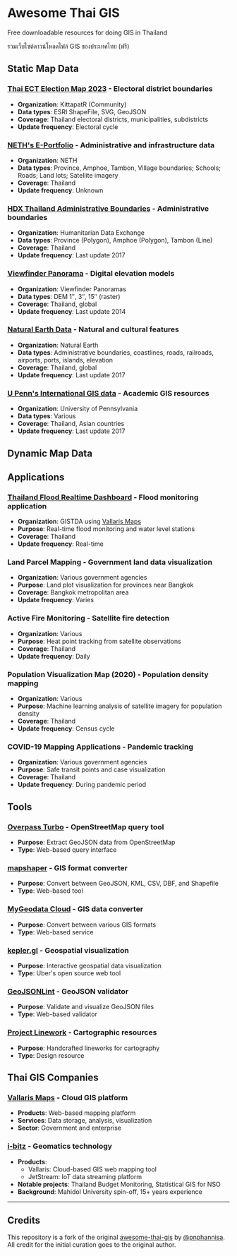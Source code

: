 # Awesome Thai GIS

Free downloadable resources for doing GIS in Thailand

รวมเว็บไซต์ดาวน์โหลดไฟล์ GIS ของประเทศไทย (ฟรี)

## Static Map Data

### [Thai ECT Election Map 2023](https://github.com/KittapatR/Thai-ECT-election-map-66) - Electoral district boundaries
- **Organization**: KittapatR (Community)
- **Data types**: ESRI ShapeFile, SVG, GeoJSON
- **Coverage**: Thailand electoral districts, municipalities, subdistricts
- **Update frequency**: Electoral cycle

### [NETH's E-Portfolio](https://csuwan.weebly.com/360436343623360936603650362736213604--download.html) - Administrative and infrastructure data
- **Organization**: NETH
- **Data types**: Province, Amphoe, Tambon, Village boundaries; Schools; Roads; Land lots; Satellite imagery
- **Coverage**: Thailand
- **Update frequency**: Unknown

### [HDX Thailand Administrative Boundaries](https://data.humdata.org/dataset/thailand-administrative-boundaries) - Administrative boundaries
- **Organization**: Humanitarian Data Exchange
- **Data types**: Province (Polygon), Amphoe (Polygon), Tambon (Line)
- **Coverage**: Thailand
- **Update frequency**: Last update 2017

### [Viewfinder Panorama](http://viewfinderpanoramas.org/dem3.html) - Digital elevation models
- **Organization**: Viewfinder Panoramas
- **Data types**: DEM 1″, 3″, 15″ (raster)
- **Coverage**: Thailand, global
- **Update frequency**: Last update 2014

### [Natural Earth Data](http://www.naturalearthdata.com/downloads/) - Natural and cultural features
- **Organization**: Natural Earth
- **Data types**: Administrative boundaries, coastlines, roads, railroads, airports, ports, islands, elevation
- **Coverage**: Thailand, global
- **Update frequency**: Last update 2017

### [U Penn's International GIS data](https://guides.library.upenn.edu/c.php?g=475518&p=3254775) - Academic GIS resources
- **Organization**: University of Pennsylvania
- **Data types**: Various
- **Coverage**: Thailand, Asian countries
- **Update frequency**: Last update 2017

## Dynamic Map Data


## Applications

### [Thailand Flood Realtime Dashboard](https://disaster.gistda.or.th/dashboard) - Flood monitoring application
- **Organization**: GISTDA using [Vallaris Maps](#vallaris-maps---cloud-gis-platform)
- **Purpose**: Real-time flood monitoring and water level stations
- **Coverage**: Thailand
- **Update frequency**: Real-time

### Land Parcel Mapping - Government land data visualization
- **Organization**: Various government agencies
- **Purpose**: Land plot visualization for provinces near Bangkok
- **Coverage**: Bangkok metropolitan area
- **Update frequency**: Varies

### Active Fire Monitoring - Satellite fire detection
- **Organization**: Various
- **Purpose**: Heat point tracking from satellite observations
- **Coverage**: Thailand
- **Update frequency**: Daily

### Population Visualization Map (2020) - Population density mapping
- **Organization**: Various
- **Purpose**: Machine learning analysis of satellite imagery for population density
- **Coverage**: Thailand
- **Update frequency**: Census cycle

### COVID-19 Mapping Applications - Pandemic tracking
- **Organization**: Various government agencies
- **Purpose**: Safe transit points and case visualization
- **Coverage**: Thailand
- **Update frequency**: During pandemic period

## Tools

### [Overpass Turbo](https://overpass-turbo.eu/) - OpenStreetMap query tool
- **Purpose**: Extract GeoJSON data from OpenStreetMap
- **Type**: Web-based query interface

### [mapshaper](http://mapshaper.org/) - GIS format converter
- **Purpose**: Convert between GeoJSON, KML, CSV, DBF, and Shapefile
- **Type**: Web-based tool

### [MyGeodata Cloud](https://mygeodata.cloud/) - GIS data converter
- **Purpose**: Convert between various GIS formats
- **Type**: Web-based service

### [kepler.gl](https://kepler.gl/) - Geospatial visualization
- **Purpose**: Interactive geospatial data visualization
- **Type**: Uber's open source web tool

### [GeoJSONLint](http://geojsonlint.com/) - GeoJSON validator
- **Purpose**: Validate and visualize GeoJSON files
- **Type**: Web-based validator

### [Project Linework](http://www.projectlinework.org/) - Cartographic resources
- **Purpose**: Handcrafted lineworks for cartography
- **Type**: Design resource

## Thai GIS Companies

### [Vallaris Maps](https://vallarismaps.com/) - Cloud GIS platform
- **Products**: Web-based mapping platform
- **Services**: Data storage, analysis, visualization
- **Sector**: Government and enterprise

### [i-bitz](https://i-bitz.co.th/) - Geomatics technology
- **Products**: 
  - Vallaris: Cloud-based GIS web mapping tool
  - JetStream: IoT data streaming platform
- **Notable projects**: Thailand Budget Monitoring, Statistical GIS for NSO
- **Background**: Mahidol University spin-off, 15+ years experience

---

## Credits

This repository is a fork of the original [awesome-thai-gis](https://github.com/pnphannisa/awesome-thai-gis) by [@pnphannisa](https://github.com/pnphannisa). All credit for the initial curation goes to the original author.